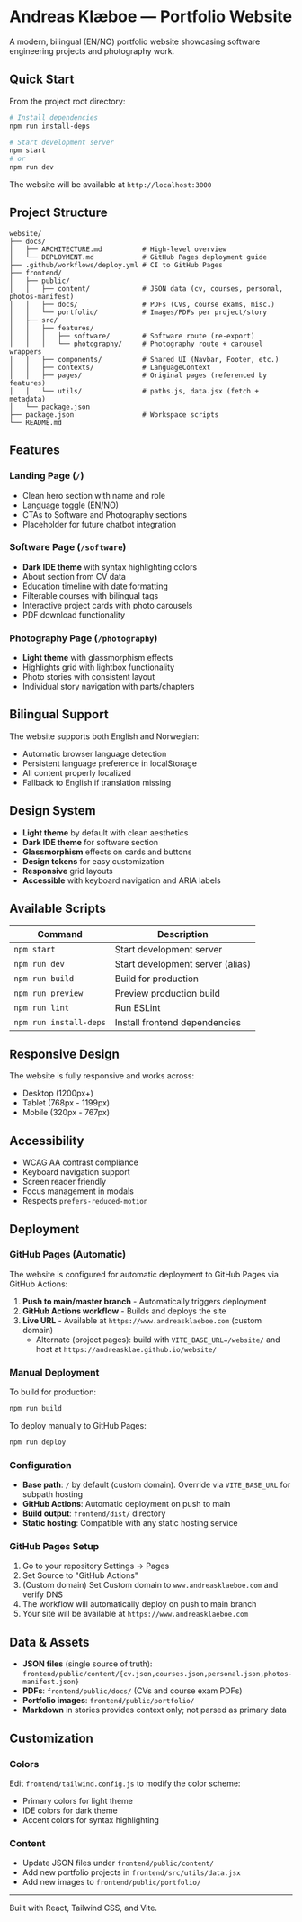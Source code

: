 # Andreas Klæboe — Portfolio Website

A modern, bilingual (EN/NO) portfolio website showcasing software engineering projects and photography work.

## Quick Start

From the project root directory:

```bash
# Install dependencies
npm run install-deps

# Start development server
npm start
# or
npm run dev
```

The website will be available at `http://localhost:3000`

## Project Structure

```
website/
├── docs/
│   ├── ARCHITECTURE.md          # High-level overview
│   └── DEPLOYMENT.md            # GitHub Pages deployment guide
├── .github/workflows/deploy.yml # CI to GitHub Pages
├── frontend/
│   ├── public/
│   │   ├── content/             # JSON data (cv, courses, personal, photos-manifest)
│   │   ├── docs/                # PDFs (CVs, course exams, misc.)
│   │   └── portfolio/           # Images/PDFs per project/story
│   ├── src/
│   │   ├── features/
│   │   │   ├── software/        # Software route (re-export)
│   │   │   └── photography/     # Photography route + carousel wrappers
│   │   ├── components/          # Shared UI (Navbar, Footer, etc.)
│   │   ├── contexts/            # LanguageContext
│   │   ├── pages/               # Original pages (referenced by features)
│   │   └── utils/               # paths.js, data.jsx (fetch + metadata)
│   └── package.json
├── package.json                 # Workspace scripts
└── README.md
```

## Features

### Landing Page (`/`)
- Clean hero section with name and role
- Language toggle (EN/NO)
- CTAs to Software and Photography sections
- Placeholder for future chatbot integration

### Software Page (`/software`)
- **Dark IDE theme** with syntax highlighting colors
- About section from CV data
- Education timeline with date formatting
- Filterable courses with bilingual tags
- Interactive project cards with photo carousels
- PDF download functionality

### Photography Page (`/photography`)
- **Light theme** with glassmorphism effects
- Highlights grid with lightbox functionality
- Photo stories with consistent layout
- Individual story navigation with parts/chapters

## Bilingual Support

The website supports both English and Norwegian:
- Automatic browser language detection
- Persistent language preference in localStorage
- All content properly localized
- Fallback to English if translation missing

## Design System

- **Light theme** by default with clean aesthetics
- **Dark IDE theme** for software section
- **Glassmorphism** effects on cards and buttons
- **Design tokens** for easy customization
- **Responsive** grid layouts
- **Accessible** with keyboard navigation and ARIA labels

## Available Scripts

| Command | Description |
|---------|-------------|
| `npm start` | Start development server |
| `npm run dev` | Start development server (alias) |
| `npm run build` | Build for production |
| `npm run preview` | Preview production build |
| `npm run lint` | Run ESLint |
| `npm run install-deps` | Install frontend dependencies |

## Responsive Design

The website is fully responsive and works across:
- Desktop (1200px+)
- Tablet (768px - 1199px)
- Mobile (320px - 767px)

## Accessibility

- WCAG AA contrast compliance
- Keyboard navigation support
- Screen reader friendly
- Focus management in modals
- Respects `prefers-reduced-motion`

## Deployment

### GitHub Pages (Automatic)

The website is configured for automatic deployment to GitHub Pages via GitHub Actions:

1. **Push to main/master branch** - Automatically triggers deployment
2. **GitHub Actions workflow** - Builds and deploys the site
3. **Live URL** - Available at `https://www.andreasklaeboe.com` (custom domain)
   - Alternate (project pages): build with `VITE_BASE_URL=/website/` and host at `https://andreasklae.github.io/website/`

### Manual Deployment

To build for production:

```bash
npm run build
```

To deploy manually to GitHub Pages:

```bash
npm run deploy
```

### Configuration

- **Base path**: `/` by default (custom domain). Override via `VITE_BASE_URL` for subpath hosting
- **GitHub Actions**: Automatic deployment on push to main
- **Build output**: `frontend/dist/` directory
- **Static hosting**: Compatible with any static hosting service

### GitHub Pages Setup

1. Go to your repository Settings → Pages
2. Set Source to "GitHub Actions"
3. (Custom domain) Set Custom domain to `www.andreasklaeboe.com` and verify DNS
4. The workflow will automatically deploy on push to main branch
5. Your site will be available at `https://www.andreasklaeboe.com`

## Data & Assets

- **JSON files** (single source of truth): `frontend/public/content/{cv.json,courses.json,personal.json,photos-manifest.json}`
- **PDFs**: `frontend/public/docs/` (CVs and course exam PDFs)
- **Portfolio images**: `frontend/public/portfolio/`
- **Markdown** in stories provides context only; not parsed as primary data

## Customization

### Colors
Edit `frontend/tailwind.config.js` to modify the color scheme:
- Primary colors for light theme
- IDE colors for dark theme
- Accent colors for syntax highlighting

### Content
- Update JSON files under `frontend/public/content/`
- Add new portfolio projects in `frontend/src/utils/data.jsx`
- Add new images to `frontend/public/portfolio/`

---

Built with React, Tailwind CSS, and Vite.

